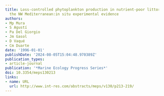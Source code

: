 ```yaml
---
title: Loss-controlled phytoplankton production in nutrient-poor littoral waters of
  the NW Mediterranean:in situ experimental evidence
authors:
- Mp Mura
- S Agustí
- Pa Del Giorgio
- Jm Gasol
- D Vaqué
- Cm Duarte
date: '1996-01-01'
publishDate: '2024-08-05T15:04:48.970389Z'
publication_types:
- article-journal
publication: '*Marine Ecology Progress Series*'
doi: 10.3354/meps130213
links:
- name: URL
  url: http://www.int-res.com/abstracts/meps/v130/p213-219/
---
```

